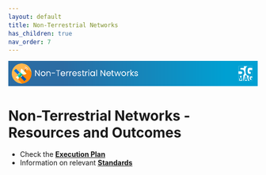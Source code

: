 ```yaml
---
layout: default
title: Non-Terrestrial Networks
has_children: true
nav_order: 7
---
```


<img src="../assets/images/Banner_NTN.png" /> 

# Non-Terrestrial Networks - Resources and Outcomes

* Check the [**Execution Plan**](https://github.com/orgs/5G-MAG/projects/44/views/6)
* Information on relevant [**Standards**](https://5g-mag.github.io/Standards/pages/ntn.html)
